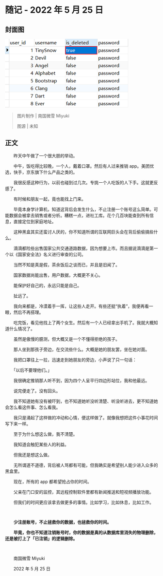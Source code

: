 # 随记 - 2022 年 5 月 25 日

## 封面图

![](https://raw.githubusercontent.com/TinySnow/GithubImageHosting/main/blog/articles/essays/fake-delete-account.png)

> 图片制作 | 南国微雪 Miyuki
>
> 图源 | 未知

## 正文
　　昨天中午做了一个很大胆的举动。

　　中午，饭吃得比较晚，一个人，戴着口罩。然后有人过来推销 app。美团优选，快手，京东旗下什么产品之类的。

　　我很反感这种行为，以前也碰到过几次。专挑一个人吃饭的人下手。这就更反感了。

　　有时候和朋友一起，竟也能找上门来。

　　毕竟本身学计算机，知道这背后会发生什么，不止注册一个账号这么简单。可能数据会被拿去销售或者分析。糟糕一点，进社工库。花个几百块能查到所有信息，直接定位到家庭地址。

　　这种黑盒其实还蛮讨人厌的，你不知道所谓的互联网巨头会在背后偷偷搞些什么。

　　滴滴都险些出售国家公共交通道路数据，因为想要上市。而且据说滴滴是第一个以《国家安全法》名义进行审查的公司。

　　当然不知是真是假，茶余饭后之谈而已，并且是旧闻了。

　　国家数据尚能出售，用户数据，大概更不关心。

　　能保护好自己的，永远只能是自己。

　　扯远了。

　　我向来都是，冷漠着手一挥，让这些人走开。有些还挺“执着”，我便再看一眼，然后不再搭理。

　　吃完饭，看见他找上了两个女生。然后有一个人已经拿出手机了。我就大概知道什么情况了。

　　虽然是傲慢的臆测，但大概又是一个不懂得拒绝的孩子。

　　那人坐到那孩子旁边，在交流些什么。大概是她的朋友罢，坐在她对面。

　　我把口罩往上一拉，迅速走到她朋友的旁边，小声说了只一句话：

　　「以后不要理他们。」

　　我很确定推销那人听不到，因为四个人呈平行四边形站位，我和他最远。

　　说完便走了。没有回头。

　　我不知道她有没有被吓到，也不知道她听没听清楚、听没听进去，更不知道她会怎么看这件事、怎么看我。

　　我只是涌起了这样做的冲动和心情，便这样做了。就像我想把这件小事花时间写下来一样。

　　至于为什么想这么做，我不清楚。

　　我知道会触犯某些人的利益。

　　但我还是想这么做。

　　无所谓道不道德，背后被人骂都有可能，但我确实是希望别人能少进入众多的黑盒里。

　　现在，所有的 app 都希望抢占你的时间。

　　父亲在门口安的监控，其远程控制软件里都有新闻推送和短视频播放功能。

　　但我们的时间更应该拿去做更多的事情。比如学习，比如休息，比如工作。

<br>

　　**少注册账号，不止拯救你的数据，也拯救你的时间。**

　　**毕竟，你也不知道注销账号时，你的数据是真的从数据库里消失的物理删除，还是被打上了「已注销」的逻辑删除。**

<br>

　　南国微雪 Miyuki

　　2022 年 5 月 25 日
